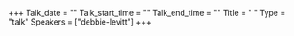 +++
Talk_date = ""
Talk_start_time = ""
Talk_end_time = ""
Title = " "
Type = "talk"
Speakers = ["debbie-levitt"]
+++